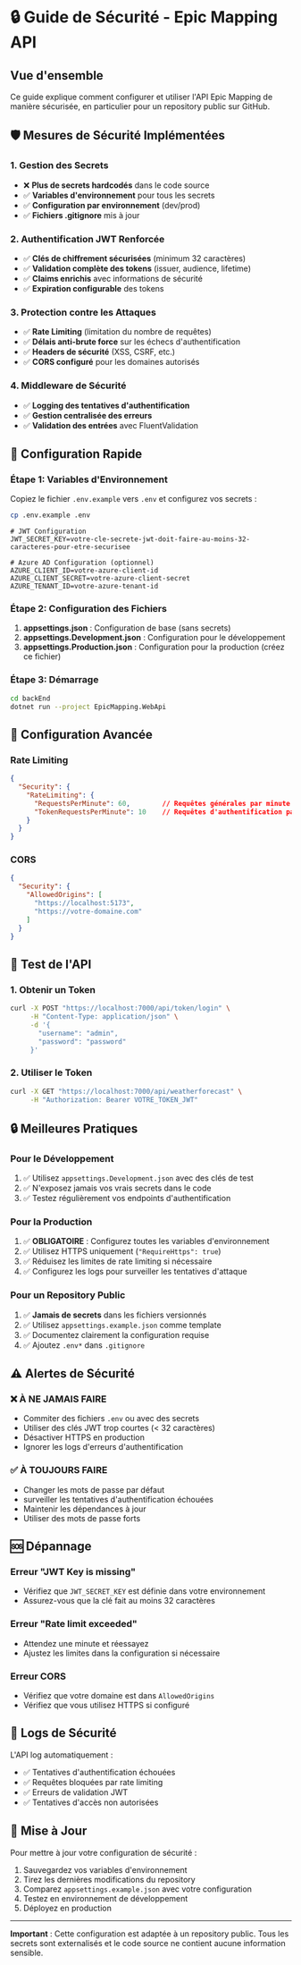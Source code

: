 # 🔒 Guide de Sécurité - Epic Mapping API

## Vue d'ensemble

Ce guide explique comment configurer et utiliser l'API Epic Mapping de manière sécurisée, en particulier pour un repository public sur GitHub.

## 🛡️ Mesures de Sécurité Implémentées

### 1. **Gestion des Secrets**
- ❌ **Plus de secrets hardcodés** dans le code source
- ✅ **Variables d'environnement** pour tous les secrets
- ✅ **Configuration par environnement** (dev/prod)
- ✅ **Fichiers .gitignore** mis à jour

### 2. **Authentification JWT Renforcée**
- ✅ **Clés de chiffrement sécurisées** (minimum 32 caractères)
- ✅ **Validation complète des tokens** (issuer, audience, lifetime)
- ✅ **Claims enrichis** avec informations de sécurité
- ✅ **Expiration configurable** des tokens

### 3. **Protection contre les Attaques**
- ✅ **Rate Limiting** (limitation du nombre de requêtes)
- ✅ **Délais anti-brute force** sur les échecs d'authentification
- ✅ **Headers de sécurité** (XSS, CSRF, etc.)
- ✅ **CORS configuré** pour les domaines autorisés

### 4. **Middleware de Sécurité**
- ✅ **Logging des tentatives d'authentification**
- ✅ **Gestion centralisée des erreurs**
- ✅ **Validation des entrées** avec FluentValidation

## 🚀 Configuration Rapide

### Étape 1: Variables d'Environnement

Copiez le fichier `.env.example` vers `.env` et configurez vos secrets :

```bash
cp .env.example .env
```

```env
# JWT Configuration
JWT_SECRET_KEY=votre-cle-secrete-jwt-doit-faire-au-moins-32-caracteres-pour-etre-securisee

# Azure AD Configuration (optionnel)
AZURE_CLIENT_ID=votre-azure-client-id
AZURE_CLIENT_SECRET=votre-azure-client-secret
AZURE_TENANT_ID=votre-azure-tenant-id
```

### Étape 2: Configuration des Fichiers

1. **appsettings.json** : Configuration de base (sans secrets)
2. **appsettings.Development.json** : Configuration pour le développement
3. **appsettings.Production.json** : Configuration pour la production (créez ce fichier)

### Étape 3: Démarrage

```bash
cd backEnd
dotnet run --project EpicMapping.WebApi
```

## 🔧 Configuration Avancée

### Rate Limiting

```json
{
  "Security": {
    "RateLimiting": {
      "RequestsPerMinute": 60,        // Requêtes générales par minute
      "TokenRequestsPerMinute": 10    // Requêtes d'authentification par minute
    }
  }
}
```

### CORS

```json
{
  "Security": {
    "AllowedOrigins": [
      "https://localhost:5173",
      "https://votre-domaine.com"
    ]
  }
}
```

## 🧪 Test de l'API

### 1. Obtenir un Token

```bash
curl -X POST "https://localhost:7000/api/token/login" \
     -H "Content-Type: application/json" \
     -d '{
       "username": "admin",
       "password": "password"
     }'
```

### 2. Utiliser le Token

```bash
curl -X GET "https://localhost:7000/api/weatherforecast" \
     -H "Authorization: Bearer VOTRE_TOKEN_JWT"
```

## 🔒 Meilleures Pratiques

### Pour le Développement
1. ✅ Utilisez `appsettings.Development.json` avec des clés de test
2. ✅ N'exposez jamais vos vrais secrets dans le code
3. ✅ Testez régulièrement vos endpoints d'authentification

### Pour la Production
1. ✅ **OBLIGATOIRE** : Configurez toutes les variables d'environnement
2. ✅ Utilisez HTTPS uniquement (`"RequireHttps": true`)
3. ✅ Réduisez les limites de rate limiting si nécessaire
4. ✅ Configurez les logs pour surveiller les tentatives d'attaque

### Pour un Repository Public
1. ✅ **Jamais de secrets** dans les fichiers versionnés
2. ✅ Utilisez `appsettings.example.json` comme template
3. ✅ Documentez clairement la configuration requise
4. ✅ Ajoutez `.env*` dans `.gitignore`

## ⚠️ Alertes de Sécurité

### ❌ À NE JAMAIS FAIRE
- Commiter des fichiers `.env` ou avec des secrets
- Utiliser des clés JWT trop courtes (< 32 caractères)
- Désactiver HTTPS en production
- Ignorer les logs d'erreurs d'authentification

### ✅ À TOUJOURS FAIRE
- Changer les mots de passe par défaut
- surveiller les tentatives d'authentification échouées
- Maintenir les dépendances à jour
- Utiliser des mots de passe forts

## 🆘 Dépannage

### Erreur "JWT Key is missing"
- Vérifiez que `JWT_SECRET_KEY` est définie dans votre environnement
- Assurez-vous que la clé fait au moins 32 caractères

### Erreur "Rate limit exceeded"
- Attendez une minute et réessayez
- Ajustez les limites dans la configuration si nécessaire

### Erreur CORS
- Vérifiez que votre domaine est dans `AllowedOrigins`
- Vérifiez que vous utilisez HTTPS si configuré

## 📝 Logs de Sécurité

L'API log automatiquement :
- ✅ Tentatives d'authentification échouées
- ✅ Requêtes bloquées par rate limiting
- ✅ Erreurs de validation JWT
- ✅ Tentatives d'accès non autorisées

## 🔄 Mise à Jour

Pour mettre à jour votre configuration de sécurité :

1. Sauvegardez vos variables d'environnement
2. Tirez les dernières modifications du repository
3. Comparez `appsettings.example.json` avec votre configuration
4. Testez en environnement de développement
5. Déployez en production

---

**Important** : Cette configuration est adaptée à un repository public. Tous les secrets sont externalisés et le code source ne contient aucune information sensible.
